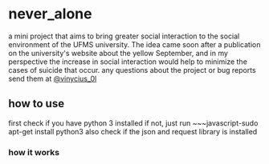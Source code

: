 # never_alone
a mini project that aims to bring greater social interaction to the social environment of the UFMS university.
The idea came soon after a publication on the university's website about the yellow September, and in my perspective the increase in social interaction would help to minimize the cases of suicide that occur.
any questions about the project or bug reports send them at [@vinycius_0l](https://www.instagram.com/vinycius_0l/)

## how to use
first check if you have python 3 installed
if not, just run ~~~javascript-sudo apt-get install python3
also check if the json and request library is installed

### how it works
~~~javascript
